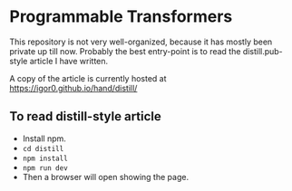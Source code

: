 # Programmable Transformers

This repository is not very well-organized, because it has mostly been private up till now. Probably the best entry-point is to read the distill.pub-style article I have written.

A copy of the article is currently hosted at https://igor0.github.io/hand/distill/

## To read distill-style article
- Install npm.
- `cd distill`
- `npm install`
- `npm run dev`
- Then a browser will open showing the page.
